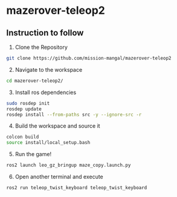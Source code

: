 # mazerover-teleop2
## **Instruction to follow**
1. Clone the Repository

```bash
git clone https://github.com/mission-mangal/mazerover-teleop2
```
2. Navigate to the workspace
```bash
cd mazerover-teleop2/
```
3. Install ros dependencies
```bash
sudo rosdep init
rosdep update
rosdep install --from-paths src -y --ignore-src -r
```
4. Build the workspace and source it
```bash
colcon build
source install/local_setup.bash
```
5. Run the game!
```bash
ros2 launch leo_gz_bringup maze_copy.launch.py
```
6. Open another terminal and execute
```bash
ros2 run teleop_twist_keyboard teleop_twist_keyboard
```
